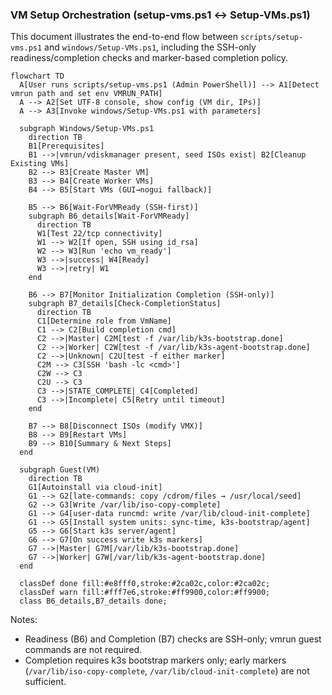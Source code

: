 ### VM Setup Orchestration (setup-vms.ps1 ↔ Setup-VMs.ps1)

This document illustrates the end-to-end flow between `scripts/setup-vms.ps1` and `windows/Setup-VMs.ps1`, including the SSH-only readiness/completion checks and marker-based completion policy.

```mermaid
flowchart TD
  A[User runs scripts/setup-vms.ps1 (Admin PowerShell)] --> A1[Detect vmrun path and set env VMRUN_PATH]
  A --> A2[Set UTF-8 console, show config (VM dir, IPs)]
  A --> A3[Invoke windows/Setup-VMs.ps1 with parameters]

  subgraph Windows/Setup-VMs.ps1
    direction TB
    B1[Prerequisites]
    B1 -->|vmrun/vdiskmanager present, seed ISOs exist| B2[Cleanup Existing VMs]
    B2 --> B3[Create Master VM]
    B3 --> B4[Create Worker VMs]
    B4 --> B5[Start VMs (GUI→nogui fallback)]

    B5 --> B6[Wait-ForVMReady (SSH-first)]
    subgraph B6_details[Wait-ForVMReady]
      direction TB
      W1[Test 22/tcp connectivity]
      W1 --> W2[If open, SSH using id_rsa]
      W2 --> W3[Run 'echo vm_ready']
      W3 -->|success| W4[Ready]
      W3 -->|retry| W1
    end

    B6 --> B7[Monitor Initialization Completion (SSH-only)]
    subgraph B7_details[Check-CompletionStatus]
      direction TB
      C1[Determine role from VmName]
      C1 --> C2[Build completion cmd]
      C2 -->|Master| C2M[test -f /var/lib/k3s-bootstrap.done]
      C2 -->|Worker| C2W[test -f /var/lib/k3s-agent-bootstrap.done]
      C2 -->|Unknown| C2U[test -f either marker]
      C2M --> C3[SSH 'bash -lc <cmd>']
      C2W --> C3
      C2U --> C3
      C3 -->|STATE_COMPLETE| C4[Completed]
      C3 -->|Incomplete| C5[Retry until timeout]
    end

    B7 --> B8[Disconnect ISOs (modify VMX)]
    B8 --> B9[Restart VMs]
    B9 --> B10[Summary & Next Steps]
  end

  subgraph Guest(VM)
    direction TB
    G1[Autoinstall via cloud-init]
    G1 --> G2[late-commands: copy /cdrom/files → /usr/local/seed]
    G2 --> G3[Write /var/lib/iso-copy-complete]
    G1 --> G4[user-data runcmd: write /var/lib/cloud-init-complete]
    G1 --> G5[Install system units: sync-time, k3s-bootstrap/agent]
    G5 --> G6[Start k3s server/agent]
    G6 --> G7[On success write k3s markers]
    G7 -->|Master| G7M[/var/lib/k3s-bootstrap.done]
    G7 -->|Worker| G7W[/var/lib/k3s-agent-bootstrap.done]
  end

  classDef done fill:#e8fff0,stroke:#2ca02c,color:#2ca02c;
  classDef warn fill:#fff7e6,stroke:#ff9900,color:#ff9900;
  class B6_details,B7_details done;
```

Notes:
- Readiness (B6) and Completion (B7) checks are SSH-only; vmrun guest commands are not required.
- Completion requires k3s bootstrap markers only; early markers (`/var/lib/iso-copy-complete`, `/var/lib/cloud-init-complete`) are not sufficient.
